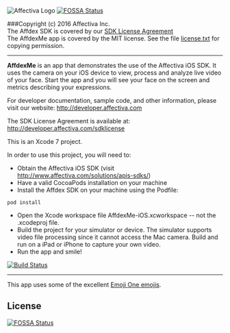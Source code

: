 ![Affectiva Logo](http://developer.affectiva.com/images/logo.png)
[![FOSSA Status](https://app.fossa.io/api/projects/git%2Bgithub.com%2FAffectiva%2Faffdexme-ios.svg?type=shield)](https://app.fossa.io/projects/git%2Bgithub.com%2FAffectiva%2Faffdexme-ios?ref=badge_shield)

###Copyright (c) 2016 Affectiva Inc. <br/>
The Affdex SDK is covered by our [SDK License Agreement](http://developer.affectiva.com/sdklicense)<br/>
The AffdexMe app is covered by the MIT license.  See the file [license.txt](license.txt) for copying permission.

*****************************

**AffdexMe** is an app that demonstrates the use of the Affectiva iOS SDK.  It uses the camera on your iOS device to view, process and analyze live video of your face. Start the app and you will see your face on the screen and metrics describing your expressions.

For developer documentation, sample code, and other information, please visit our website:
http://developer.affectiva.com

The SDK License Agreement is available at:
http://developer.affectiva.com/sdklicense

This is an Xcode 7 project.

In order to use this project, you will need to:
- Obtain the Affectiva iOS SDK (visit http://www.affectiva.com/solutions/apis-sdks/)
- Have a valid CocoaPods installation on your machine
- Install the Affdex SDK on your machine using the Podfile:
```
pod install
```

- Open the Xcode workspace file AffdexMe-iOS.xcworkspace -- not the .xcodeproj file.
- Build the project for your simulator or device.  The simulator supports video
  file processing since it cannot access the Mac camera.  Build and run on a
  iPad or iPhone to capture your own video.
- Run the app and smile!

[![Build Status](https://travis-ci.org/Affectiva/affdexme-ios.svg?branch=master)](https://travis-ci.org/Affectiva/affdexme-ios)

***

This app uses some of the excellent [Emoji One emojis](http://emojione.com).



## License
[![FOSSA Status](https://app.fossa.io/api/projects/git%2Bgithub.com%2FAffectiva%2Faffdexme-ios.svg?type=large)](https://app.fossa.io/projects/git%2Bgithub.com%2FAffectiva%2Faffdexme-ios?ref=badge_large)